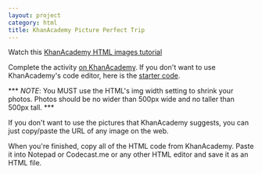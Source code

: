 ```yaml
---
layout: project
category: html
title: KhanAcademy Picture Perfect Trip
---
```


Watch this [KhanAcademy HTML images tutorial](https://www.khanacademy.org/computing/computer-programming/html-css/intro-to-html/p/html-images)

Complete the activity [on KhanAcademy](https://www.khanacademy.org/computing/computer-programming/html-css/intro-to-html/pc/challenge-a-picture-perfect-trip). If you don't want to use KhanAcademy's code editor, here is the [starter code](https://gist.githubusercontent.com/ohiofi/43eb3dca51fe9b3141bdc4eff6182fe3/raw/4299c220d3a51bcd055ab66952003126e2b0acb6/A%2520picture-perfect%2520trip).

*** *NOTE*: You MUST use the HTML's img width setting to shrink your photos. Photos should be no wider than 500px wide and no taller than 500px tall. ***

If you don't want to use the pictures that KhanAcademy suggests, you can just copy/paste the URL of any image on the web.

When you're finished, copy all of the HTML code from KhanAcademy. Paste it into Notepad or Codecast.me or any other HTML editor and save it as an HTML file.
